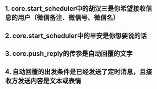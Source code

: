 ## 1. core.start_scheduler中的胡汉三是你希望接收信息的用户（微信备注、微信号、微信名）

## 2. core.start_scheduler中的早安是你想要说的话

## 3. core.push_reply的传参是自动回覆的文字

## 4. 自动回覆的出发条件是已经发送了定时消息，且接收方发送内容是文本或表情  
